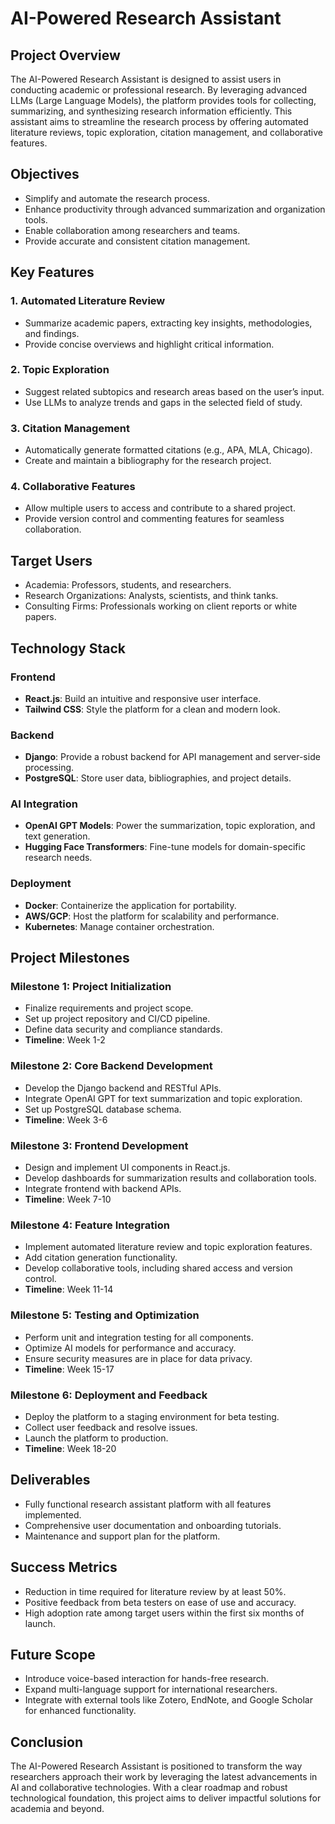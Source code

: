 # AI-Powered Research Assistant

## Project Overview
The AI-Powered Research Assistant is designed to assist users in conducting academic or professional research. By leveraging advanced LLMs (Large Language Models), the platform provides tools for collecting, summarizing, and synthesizing research information efficiently. This assistant aims to streamline the research process by offering automated literature reviews, topic exploration, citation management, and collaborative features.

## Objectives
- Simplify and automate the research process.
- Enhance productivity through advanced summarization and organization tools.
- Enable collaboration among researchers and teams.
- Provide accurate and consistent citation management.

## Key Features
### 1. Automated Literature Review
- Summarize academic papers, extracting key insights, methodologies, and findings.
- Provide concise overviews and highlight critical information.

### 2. Topic Exploration
- Suggest related subtopics and research areas based on the user’s input.
- Use LLMs to analyze trends and gaps in the selected field of study.

### 3. Citation Management
- Automatically generate formatted citations (e.g., APA, MLA, Chicago).
- Create and maintain a bibliography for the research project.

### 4. Collaborative Features
- Allow multiple users to access and contribute to a shared project.
- Provide version control and commenting features for seamless collaboration.

## Target Users
- Academia: Professors, students, and researchers.
- Research Organizations: Analysts, scientists, and think tanks.
- Consulting Firms: Professionals working on client reports or white papers.

## Technology Stack
### Frontend
- **React.js**: Build an intuitive and responsive user interface.
- **Tailwind CSS**: Style the platform for a clean and modern look.

### Backend
- **Django**: Provide a robust backend for API management and server-side processing.
- **PostgreSQL**: Store user data, bibliographies, and project details.

### AI Integration
- **OpenAI GPT Models**: Power the summarization, topic exploration, and text generation.
- **Hugging Face Transformers**: Fine-tune models for domain-specific research needs.

### Deployment
- **Docker**: Containerize the application for portability.
- **AWS/GCP**: Host the platform for scalability and performance.
- **Kubernetes**: Manage container orchestration.

## Project Milestones
### Milestone 1: Project Initialization
- Finalize requirements and project scope.
- Set up project repository and CI/CD pipeline.
- Define data security and compliance standards.
- **Timeline**: Week 1-2

### Milestone 2: Core Backend Development
- Develop the Django backend and RESTful APIs.
- Integrate OpenAI GPT for text summarization and topic exploration.
- Set up PostgreSQL database schema.
- **Timeline**: Week 3-6

### Milestone 3: Frontend Development
- Design and implement UI components in React.js.
- Develop dashboards for summarization results and collaboration tools.
- Integrate frontend with backend APIs.
- **Timeline**: Week 7-10

### Milestone 4: Feature Integration
- Implement automated literature review and topic exploration features.
- Add citation generation functionality.
- Develop collaborative tools, including shared access and version control.
- **Timeline**: Week 11-14

### Milestone 5: Testing and Optimization
- Perform unit and integration testing for all components.
- Optimize AI models for performance and accuracy.
- Ensure security measures are in place for data privacy.
- **Timeline**: Week 15-17

### Milestone 6: Deployment and Feedback
- Deploy the platform to a staging environment for beta testing.
- Collect user feedback and resolve issues.
- Launch the platform to production.
- **Timeline**: Week 18-20

## Deliverables
- Fully functional research assistant platform with all features implemented.
- Comprehensive user documentation and onboarding tutorials.
- Maintenance and support plan for the platform.

## Success Metrics
- Reduction in time required for literature review by at least 50%.
- Positive feedback from beta testers on ease of use and accuracy.
- High adoption rate among target users within the first six months of launch.

## Future Scope
- Introduce voice-based interaction for hands-free research.
- Expand multi-language support for international researchers.
- Integrate with external tools like Zotero, EndNote, and Google Scholar for enhanced functionality.

## Conclusion
The AI-Powered Research Assistant is positioned to transform the way researchers approach their work by leveraging the latest advancements in AI and collaborative technologies. With a clear roadmap and robust technological foundation, this project aims to deliver impactful solutions for academia and beyond.
